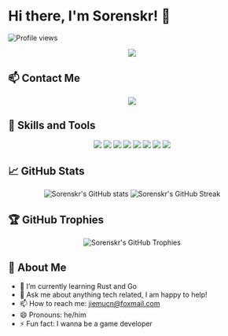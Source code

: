 # Hi there, I'm Sorenskr! 👋

![Profile views](https://komarev.com/ghpvc/?username=Sorenskr&style=flat-square)

<div align="center">
  <img src="https://readme-typing-svg.herokuapp.com/?lines=Welcome+to+my+GitHub+profile!;I+am+a+Full-Stack+Developer;I+love+coding+and+learning+new+things!&center=true&width=500&height=50">
</div>

<!-- 联系方式 -->
## 📫 Contact Me
<p align="center">
  <a href="mailto:your_email@example.com"><img src="https://img.shields.io/badge/Email-jiemucn@foxmail.com-red?style=for-the-badge&logo=gmail"></a>
  <!-- <a href="https://twitter.com/yourusername"><img src="https://img.shields.io/badge/Twitter-@yourusername-blue?style=for-the-badge&logo=twitter"></a>-->
  <!-- <a href="https://linkedin.com/in/yourusername"><img src="https://img.shields.io/badge/LinkedIn-Connect-blue?style=for-the-badge&logo=linkedin"></a>-->
  <!-- <a href="https://yourwebsite.com"><img src="https://img.shields.io/badge/Website-YourWebsite-blue?style=for-the-badge&logo=google-chrome"></a>-->
</p>

<!-- 技能标签 -->
## 💼 Skills and Tools
<p align="center">
  <img src="https://img.shields.io/badge/-HTML5-E34F26?style=flat-square&logo=html5&logoColor=white">
  <img src="https://img.shields.io/badge/-CSS3-1572B6?style=flat-square&logo=css3">
  <img src="https://img.shields.io/badge/-JavaScript-F7DF1E?style=flat-square&logo=javascript">
  <img src="https://img.shields.io/badge/-React-61DAFB?style=flat-square&logo=react">
  <img src="https://img.shields.io/badge/-Node.js-339933?style=flat-square&logo=node.js">
  <img src="https://img.shields.io/badge/-Python-3776AB?style=flat-square&logo=python">
  <img src="https://img.shields.io/badge/-Git-F05032?style=flat-square&logo=git">
  <img src="https://img.shields.io/badge/-GitHub-181717?style=flat-square&logo=github">
</p>

<!-- GitHub 统计数据 -->
## 📈 GitHub Stats
<p align="center">
  <img src="https://github-readme-stats.vercel.app/api?username=Sorenskr&show_icons=true&theme=radical" alt="Sorenskr's GitHub stats" />
  <img src="https://github-readme-streak-stats.herokuapp.com/?user=Sorenskr&theme=radical" alt="Sorenskr's GitHub Streak" />
</p>

<!-- GitHub 奖杯 -->
## 🏆 GitHub Trophies
<p align="center">
  <img src="https://github-profile-trophy.vercel.app/?username=Sorenskr&theme=onedark" alt="Sorenskr's GitHub Trophies" />
</p>

<!-- 关于我 -->
## 🚀 About Me
- 🌱 I’m currently learning Rust and Go
- 💬 Ask me about anything tech related, I am happy to help!
- 📫 How to reach me: jiemucn@foxmail.com
- 😄 Pronouns: he/him
- ⚡ Fun fact: I wanna be a game developer
